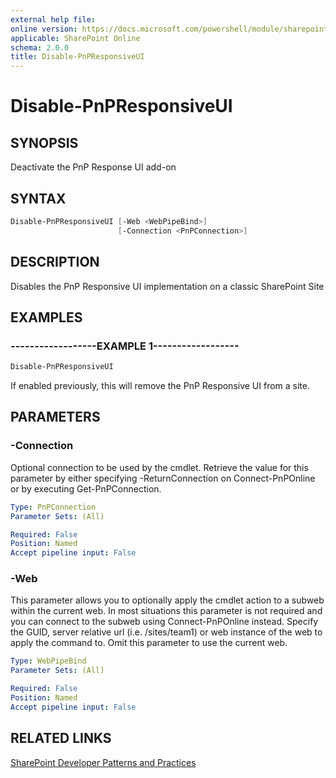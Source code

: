 ```yaml
---
external help file:
online version: https://docs.microsoft.com/powershell/module/sharepoint-pnp/disable-pnpresponsiveui
applicable: SharePoint Online
schema: 2.0.0
title: Disable-PnPResponsiveUI
---
```


# Disable-PnPResponsiveUI

## SYNOPSIS
Deactivate the PnP Response UI add-on

## SYNTAX 

```powershell
Disable-PnPResponsiveUI [-Web <WebPipeBind>]
                        [-Connection <PnPConnection>]
```

## DESCRIPTION
Disables the PnP Responsive UI implementation on a classic SharePoint Site

## EXAMPLES

### ------------------EXAMPLE 1------------------
```powershell
Disable-PnPResponsiveUI
```

If enabled previously, this will remove the PnP Responsive UI from a site.

## PARAMETERS

### -Connection
Optional connection to be used by the cmdlet. Retrieve the value for this parameter by either specifying -ReturnConnection on Connect-PnPOnline or by executing Get-PnPConnection.

```yaml
Type: PnPConnection
Parameter Sets: (All)

Required: False
Position: Named
Accept pipeline input: False
```

### -Web
This parameter allows you to optionally apply the cmdlet action to a subweb within the current web. In most situations this parameter is not required and you can connect to the subweb using Connect-PnPOnline instead. Specify the GUID, server relative url (i.e. /sites/team1) or web instance of the web to apply the command to. Omit this parameter to use the current web.

```yaml
Type: WebPipeBind
Parameter Sets: (All)

Required: False
Position: Named
Accept pipeline input: False
```

## RELATED LINKS

[SharePoint Developer Patterns and Practices](https://aka.ms/sppnp)